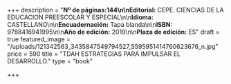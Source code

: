 +++
description = "**Nº de páginas:**144\n\n**Editorial:** CEPE. CIENCIAS DE LA EDUCACION PREESCOLAR Y ESPECIAL\n\n**Idioma:** CASTELLANO\n\n**Encuadernación:** Tapa blanda\n\n**ISBN:** 9788416941995\n\n**Año de edición:** 2019\n\n**Plaza de edición:** ES"
draft = true
featured_image = "/uploads/121342563_3435847549794527_5595951414760623676_n.jpg"
price = 590
title = "TDAH ESTRATEGIAS PARA IMPULSAR EL DESARROLLO."
type = "book"

+++
